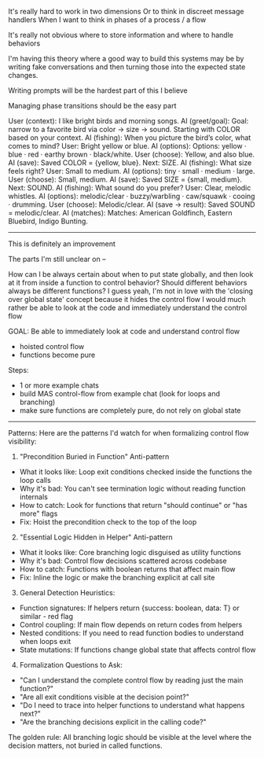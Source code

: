 It's really hard to work in two dimensions
Or to think in discreet message handlers
When I want to think in phases of a process / a flow

It's really not obvious where to store information
and where to handle behaviors

I'm having this theory where a good way to build this systems may be by writing fake conversations and then turning those into the expected state changes.

Writing prompts will be the hardest part of this I believe

Managing phase transitions should be the easy part

User (context): I like bright birds and morning songs.
AI (greet/goal): Goal: narrow to a favorite bird via color → size → sound. Starting with COLOR based on your context.
AI (fishing): When you picture the bird’s color, what comes to mind?
User: Bright yellow or blue.
AI (options): Options: yellow · blue · red · earthy brown · black/white.
User (choose): Yellow, and also blue.
AI (save): Saved COLOR = {yellow, blue}. Next: SIZE.
AI (fishing): What size feels right?
User: Small to medium.
AI (options): tiny · small · medium · large.
User (choose): Small, medium.
AI (save): Saved SIZE = {small, medium}. Next: SOUND.
AI (fishing): What sound do you prefer?
User: Clear, melodic whistles.
AI (options): melodic/clear · buzzy/warbling · caw/squawk · cooing · drumming.
User (choose): Melodic/clear.
AI (save → result): Saved SOUND = melodic/clear.
AI (matches): Matches: American Goldfinch, Eastern Bluebird, Indigo Bunting.

---

This is definitely an improvement

The parts I'm still unclear on –

How can I be always certain about when to put state globally, and then look at it from inside a function to control behavior?
Should different behaviors always be different functions?
I guess yeah, I'm not in love with the 'closing over global state' concept
because it hides the control flow
I would much rather be able to look at the code and immediately understand the control flow

GOAL: Be able to immediately look at code and understand control flow

- hoisted control flow
- functions become pure

Steps:

- 1 or more example chats
- build MAS control-flow from example chat (look for loops and branching)
- make sure functions are completely pure, do not rely on global state

---

Patterns:
Here are the patterns I'd watch for
when formalizing control flow visibility:

1. "Precondition Buried in Function" Anti-pattern

- What it looks like: Loop exit conditions checked
  inside the functions the loop calls
- Why it's bad: You can't see termination logic
  without reading function internals
- How to catch: Look for functions that return
  "should continue" or "has more" flags
- Fix: Hoist the precondition check to the top of the
  loop

2. "Essential Logic Hidden in Helper" Anti-pattern

- What it looks like: Core branching logic disguised
  as utility functions
- Why it's bad: Control flow decisions scattered
  across codebase
- How to catch: Functions with boolean returns that
  affect main flow
- Fix: Inline the logic or make the branching
  explicit at call site

3. General Detection Heuristics:

- Function signatures: If helpers return {success:
  boolean, data: T} or similar - red flag
- Control coupling: If main flow depends on return
  codes from helpers
- Nested conditions: If you need to read function
  bodies to understand when loops exit
- State mutations: If functions change global state
  that affects control flow

4. Formalization Questions to Ask:

- "Can I understand the complete control flow by
  reading just the main function?"
- "Are all exit conditions visible at the decision
  point?"
- "Do I need to trace into helper functions to
  understand what happens next?"
- "Are the branching decisions explicit in the
  calling code?"

The golden rule: All branching logic should be
visible at the level where the decision matters, not
buried in called functions.
